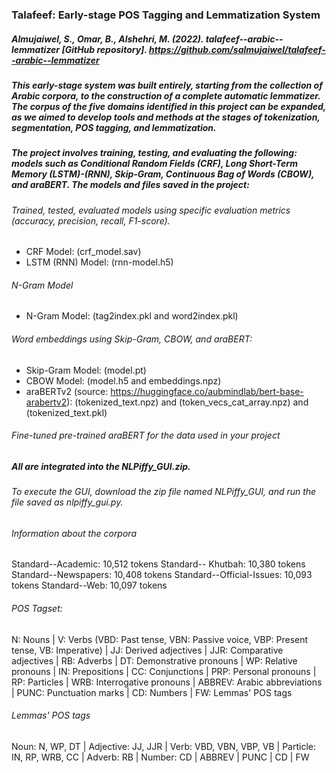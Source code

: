 ### Talafeef: Early-stage POS Tagging and Lemmatization System

##### Almujaiwel, S., Omar, B., Alshehri, M. (2022). talafeef--arabic--lemmatizer [GitHub repository]. https://github.com/salmujaiwel/talafeef--arabic--lemmatizer

##### This early-stage system was built entirely, starting from the collection of Arabic corpora, to the construction of a complete automatic lemmatizer. The corpus of the five domains identified in this project can be expanded, as we aimed to develop tools and methods at the stages of tokenization, segmentation, POS tagging, and lemmatization.

##### The project involves training, testing, and evaluating the following: models such as Conditional Random Fields (CRF), Long Short-Term Memory (LSTM)-(RNN), Skip-Gram, Continuous Bag of Words (CBOW), and araBERT. The models and files saved in the project:
###### Trained, tested, evaluated models using specific evaluation metrics (accuracy, precision, recall, F1-score).
  - CRF Model: (crf_model.sav)
  - LSTM (RNN) Model: (rnn-model.h5)
###### N-Gram Model 
  - N-Gram Model: (tag2index.pkl and word2index.pkl)
###### Word embeddings using Skip-Gram, CBOW, and araBERT:
  - Skip-Gram Model: (model.pt)
  - CBOW Model: (model.h5 and embeddings.npz)
  - araBERTv2 (source: https://huggingface.co/aubmindlab/bert-base-arabertv2): (tokenized_text.npz) and (token_vecs_cat_array.npz) and (tokenized_text.pkl)
###### Fine-tuned pre-trained araBERT for the data used in your project

##### All are integrated into the NLPiffy_GUI.zip. 
###### To execute the GUI, download the zip file named NLPiffy_GUI, and run the file saved as nlpiffy_gui.py.

###### Information about the corpora
Standard--Academic: 10,512 tokens
Standard-- Khutbah: 10,380 tokens
Standard--Newspapers: 10,408 tokens
Standard--Official-Issues: 10,093 tokens
Standard--Web: 10,097 tokens

###### POS Tagset: 
N: Nouns | V: Verbs (VBD: Past tense, VBN: Passive voice, VBP: Present tense, VB: Imperative) | JJ: Derived adjectives | JJR: Comparative adjectives | RB: Adverbs | DT: Demonstrative pronouns | WP: Relative pronouns | IN: Prepositions | CC: Conjunctions | PRP: Personal pronouns | RP: Particles | WRB: Interrogative pronouns | ABBREV: Arabic abbreviations | PUNC: Punctuation marks | CD: Numbers | FW: Lemmas' POS tags

###### Lemmas' POS tags
Noun: N, WP, DT | Adjective: JJ, JJR | Verb: VBD, VBN, VBP, VB | Particle: IN, RP, WRB, CC | Adverb: RB | Number: CD | ABBREV | PUNC | CD | FW

